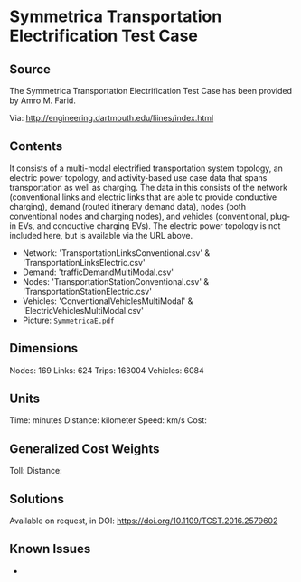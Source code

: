 # Symmetrica Transportation Electrification Test Case

## Source
The Symmetrica Transportation Electrification Test Case has been provided by Amro M. Farid. 

Via: http://engineering.dartmouth.edu/liines/index.html

## Contents
It consists of a multi-modal electrified transportation system topology, an electric power topology, and activity-based use case data that spans transportation as well as charging. The data in this consists of the network (conventional links and electric links that are able to provide conductive charging), demand (routed itinerary demand data), nodes (both conventional nodes and charging nodes), and vehicles (conventional, plug-in EVs, and conductive charging EVs). The electric power topology is not included here, but is available via the URL above. 

 - Network: 'TransportationLinksConventional.csv' & 'TransportationLinksElectric.csv'
 - Demand: 'trafficDemandMultiModal.csv'
 - Nodes: 'TransportationStationConventional.csv' & 'TransportationStationElectric.csv'
 - Vehicles: 'ConventionalVehiclesMultiModal' & 'ElectricVehiclesMultiModal.csv'
 - Picture: `SymmetricaE.pdf` 

## Dimensions
Nodes: 169
Links: 624
Trips: 163004
Vehicles: 6084

## Units
Time: minutes
Distance: kilometer
Speed: km/s
Cost: 

## Generalized Cost Weights
Toll: 
Distance: 

## Solutions
Available on request, in DOI: https://doi.org/10.1109/TCST.2016.2579602

## Known Issues
-
